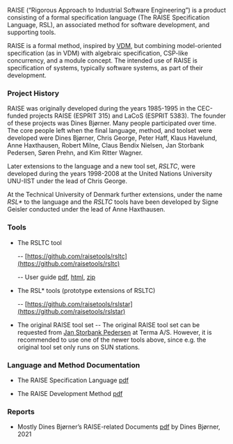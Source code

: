 RAISE (“Rigorous Approach to Industrial Software Engineering”) is a product consisting of a formal specification language (The RAISE Specification Language, RSL), an associated method for software development, and supporting tools. 

RAISE is a formal method, inspired by [VDM](https://en.wikipedia.org/wiki/Vienna_Development_Method), but combining model-oriented specification (as in VDM) with algebraic specification, CSP-like concurrency, and a module concept. The intended use of RAISE is specification of systems, typically software systems, as part of their development.

### Project History

RAISE was originally developed during the years 1985-1995 in the CEC-funded projects RAISE (ESPRIT 315) and LaCoS (ESPRIT 5383). The founder of these projects was Dines Bjørner. 
Many people participated over time. The core people left when the final language, method, and toolset were developed were Dines Bjørner, Chris George, Peter Haff, Klaus Havelund, Anne Haxthausen, Robert Milne, Claus Bendix Nielsen, Jan Storbank Pedersen, Søren Prehn, and Kim Ritter Wagner.

Later extensions to the language and a new tool set, _RSLTC_, were developed during the years 1998-2008 at the United Nations University UNU-IIST under the lead of Chris George. 

At the Technical University of Denmark further extensions, under the name _RSL*_ to the language and the _RSLTC_ tools have been developed by Signe Geisler
conducted under the lead of Anne Haxthausen. 

### Tools

* The RSLTC tool

  -- [https://github.com/raisetools/rsltc](https://github.com/raisetools/rsltc)

  -- User guide [pdf](https://github.com/raisetools/rsltc/blob/master/user_guide/ug.pdf), [html](material/documentation/user-guide/ug.html), [zip](material/documentation/user-guide.zip)

* The RSL* tools (prototype extensions of RSLTC)

  -- [https://github.com/raisetools/rslstar](https://github.com/raisetools/rslstar)

* The original RAISE tool set
  -- The original RAISE tool set can be requested from [Jan Storbank Pedersen](mailto:jnp@terma.com) at Terma A/S. However, it is recommended to use one of the newer tools above, since e.g. the original tool set only runs on SUN stations.

### Language and Method Documentation

* The RAISE Specification Language [pdf](material/documentation/raise-language.pdf)

* The RAISE Development Method [pdf](material/documentation/raise-method.pdf)

### Reports

* Mostly Dines Bjørner’s RAISE-related Documents [pdf](material/papers/bjorner-raise-web.pdf) by Dines Bjørner, 2021

